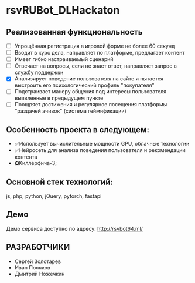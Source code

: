 # rsvRUBot_DLHackaton
## Реализованная функциональность
- [ ] Упрощённая регистрация в игровой форме не более 60 секунд
- [ ] Вводит в курс дела, направляет по платформе, предлагает контент
- [ ] Имеет гибко настраиваемый сценарий
- [ ] Отвечает на вопросы, если не знает ответ, направляет запрос в службу поддержки
- [x] Анализирует поведение пользователя на сайте и пытается выстроить его психологический профиль "покупателя"
- [ ] Подстраивает манеру общения под интересы пользователя выявленные в предыдущем пункте
- [ ] Поощряет достижения и регулярное посещения платформы "раздачей ачивок" (система геймификации)
## Особенность проекта в следующем:
- ✅Использует вычислительные мощности GPU, облачные технологии
- ✅Нейросеть для анализа поведения пользователя и рекомендации контента
- ❎Киллерфича-3;
## Основной стек технологий:
js, php, python, jQuery, pytorch, fastapi
## Демо
Демо сервиса доступно по адресу: http://rsvbot64.ml/



## РАЗРАБОТЧИКИ

- Сергей Золотарев
- Иван Поляков
- Дмитрий Ножечкин
